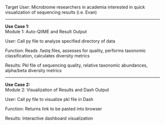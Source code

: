 Target User:
Microbiome researchers in academia interested in quick visualization of sequencing results (i.e. Evan)

__________________________________________________________________________
**Use Case 1:** <br />
Module 1: Auto-QIIME and Result Output

User: Call py file to analyze specified directory of data

Function: Reads .fastq files, assesses for quality, performs taxonomic classification, calculates diversity metrics

Results: Pkl file of sequencing quality, relative taxonomic abundances, alpha/beta diversity metrics 
__________________________________________________________________________
**Use Case 2:** <br />
Module 2: Visualization of Results and Dash Output

User: Call py file to visualize pkl file in Dash
 
Function: Returns link to be pasted into browser

Results: Interactive dashboard visualization 
